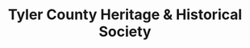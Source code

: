 ---
layout: repo
title: "Tyler County Heritage & Historical Society"
id: 3687
permalink: repos/3687/
---